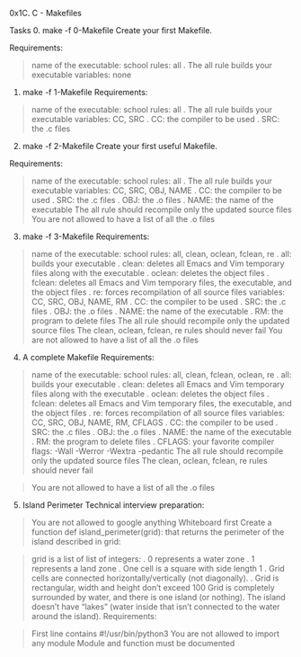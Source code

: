 0x1C. C - Makefiles

Tasks
0. make -f 0-Makefile
Create your first Makefile.

Requirements:

 > name of the executable: school
 > rules: all
	. The all rule builds your executable
 > variables: none

1. make -f 1-Makefile
Requirements:

 > name of the executable: school
 > rules: all
	. The all rule builds your executable
 > variables: CC, SRC
	. CC: the compiler to be used
	. SRC: the .c files

2. make -f 2-Makefile
Create your first useful Makefile.

Requirements:

 > name of the executable: school
 > rules: all
	. The all rule builds your executable
 > variables: CC, SRC, OBJ, NAME
	. CC: the compiler to be used
	. SRC: the .c files
	. OBJ: the .o files
	. NAME: the name of the executable
 > The all rule should recompile only the updated source files
 > You are not allowed to have a list of all the .o files

3. make -f 3-Makefile
Requirements:

 > name of the executable: school
 > rules: all, clean, oclean, fclean, re
	. all: builds your executable
	. clean: deletes all Emacs and Vim temporary files along with the executable
	. oclean: deletes the object files
	. fclean: deletes all Emacs and Vim temporary files, the executable, and the object files
	. re: forces recompilation of all source files
 > variables: CC, SRC, OBJ, NAME, RM
	. CC: the compiler to be used
	. SRC: the .c files
	. OBJ: the .o files
	. NAME: the name of the executable
	. RM: the program to delete files
 > The all rule should recompile only the updated source files
 > The clean, oclean, fclean, re rules should never fail
 > You are not allowed to have a list of all the .o files

4. A complete Makefile
Requirements:

 > name of the executable: school
 > rules: all, clean, fclean, oclean, re
	. all: builds your executable
	. clean: deletes all Emacs and Vim temporary files along with the executable
	. oclean: deletes the object files
	. fclean: deletes all Emacs and Vim temporary files, the executable, and the object files
	. re: forces recompilation of all source files
 > variables: CC, SRC, OBJ, NAME, RM, CFLAGS
	. CC: the compiler to be used
	. SRC: the .c files
	. OBJ: the .o files
	. NAME: the name of the executable
	. RM: the program to delete files
	. CFLAGS: your favorite compiler flags: -Wall -Werror -Wextra -pedantic
 > The all rule should recompile only the updated source files
 > The clean, oclean, fclean, re rules should never fail

 > You are not allowed to have a list of all the .o files

5. Island Perimeter
Technical interview preparation:

 > You are not allowed to google anything
 > Whiteboard first
Create a function def island_perimeter(grid): that returns the perimeter of the island described in grid:

 > grid is a list of list of integers:
	. 0 represents a water zone
	. 1 represents a land zone
	. One cell is a square with side length 1
	. Grid cells are connected horizontally/vertically (not diagonally).
	. Grid is rectangular, width and height don’t exceed 100
 > Grid is completely surrounded by water, and there is one island (or nothing).
 > The island doesn’t have “lakes” (water inside that isn’t connected to the water around the island).
Requirements:

 > First line contains #!/usr/bin/python3
 > You are not allowed to import any module
 > Module and function must be documented

